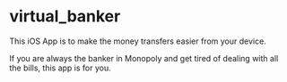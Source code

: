 # virtual_banker
This iOS App is to make the money transfers easier from your device.

If you are always the banker in Monopoly and get tired of dealing with all the bills, this app is for you.
